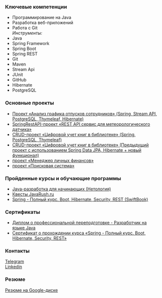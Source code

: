 ### Ключевые компетенции

- Программирование на Java
- Разработка веб-приложений
- Работа с Git  
*Инструменты:*
- Java
- Spring Framework
- Spring Boot
- Spring REST
- Git
- Maven
- Stream Api
- JUnit
- GitHub
- Hibernate
- PostgreSQL

### Основные проекты
- [Проект «Анализ графика отпусков сотрудников» (Spring, Stream API, PostgreSQL, Thymeleaf, Hibernate)](https://github.com/DmitryIE/Vacations_Spring)
- [SpringRestAPI-проект «REST API сервис для метеорологического датчика»](https://github.com/DmitryIE/Sensor_of_temperature_Spring_REST_API)
- [CRUD-проект «Цифровой учет книг в библиотеке» (Spring, PostgreSQL, Thymeleaf)](https://github.com/DmitryIE/Digital_library_Spring_CRUD)
- [CRUD-проект «Цифровой учет книг в библиотеке» (Предыдущий проект с использованием Spring Data JPA, Hibernate + новый функционал)](https://github.com/DmitryIE/Digital_library_CRUD_Hibernate_SpringDataJPA)
- [проект «Менеджер личных финансов»](https://github.com/DmitryIE/Personal_Finance_Manager)
- [проект «Поисковая система»](https://github.com/DmitryIE/search-final-diplom)

### Пройденные курсы и обучающие программы

- [Java-разработка для начинающих (Нетология)](https://cat.2035.university/rall/course/11144/?orgs=1369)
- [Квесты JavaRush.ru](https://javarush.ru/quests)
- [Spring - Полный курс. Boot, Hibernate, Security, REST (SwiftBook)](https://swiftbook.org/courses/438)

### Сертификаты

- [Диплом о профессиональной переподготовке - Разработчик на языке Java](https://github.com/DmitryIE/DmitryIE/blob/main/Qualification%20JAVA.pdf)
- [Сертификат о прохождении курса «Spring - Полный курс. Boot, Hibernate, Security, REST»](https://github.com/DmitryIE/DmitryIE/blob/main/Certificate%20Spring.pdf)
 
### Контакты
[Telegram](https://t.me/dmitryIvE)  
[Linkedin](https://linkedin.com/in/дмитрий-егерев-942342259)

### Резюме
[Резюме на Google-диске](https://docs.google.com/document/d/1v0vmf2jnuej5YlXAV9rzUb21s2nwhg10/edit)
